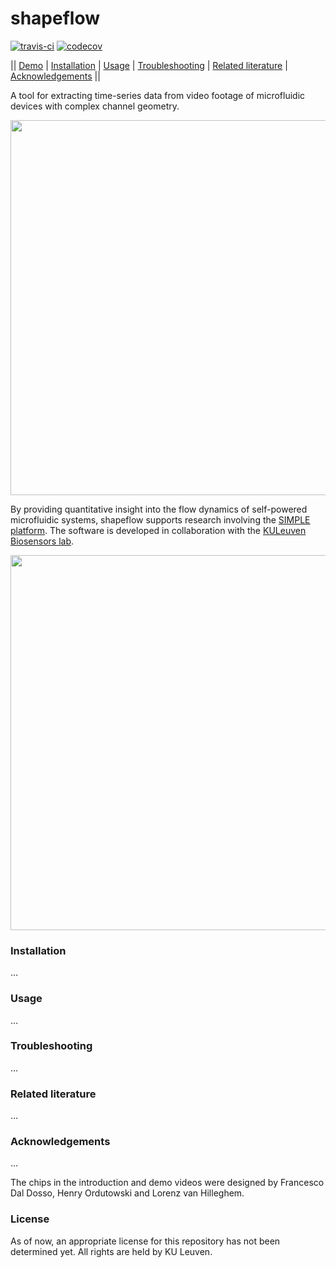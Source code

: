 # shapeflow

[![travis-ci](https://travis-ci.org/ybnd/isimple.svg?branch=master)](https://travis-ci.org/ybnd/isimple)
[![codecov](https://codecov.io/gh/ybnd/isimple/branch/master/graph/badge.svg)](https://codecov.io/gh/ybnd/isimple)

|| [Demo](#Demo) | [Installation](#Installation) | [Usage](#Usage) | [Troubleshooting](#Troubleshooting) | [Related literature](#Related-literature) | [Acknowledgements](#Acknowledgements) ||

A tool for extracting time-series data from video footage of microfluidic devices with complex channel geometry.

<img src="https://i.postimg.cc/xTMZzYnj/abstract5-720x540.gif" width="600"/>

By providing quantitative insight into the flow dynamics of self-powered microfluidic systems, shapeflow supports research involving the [SIMPLE platform](https://www.biw.kuleuven.be/biosyst/mebios/biosensors-group/research-topics/Microfluidics_folder/simple-platform). The software is developed in collaboration with the [KULeuven Biosensors lab](https://twitter.com/KULBiosensors).

<img src="https://i.postimg.cc/W3qF15rK/demo-final-30fps-600x400.gif" width="600"/>

### Installation

…

### Usage

…

### Troubleshooting

…

### Related literature

…

### Acknowledgements

…

The chips in the introduction and demo videos were designed by Francesco Dal Dosso, Henry Ordutowski and Lorenz van Hilleghem.

### License

As of now, an appropriate license for this repository has not been determined yet. All rights are held by KU Leuven.
